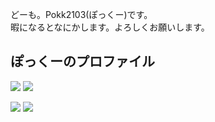 どーも。Pokk2103(ぽっくー)です。<br />
暇になるとなにかします。よろしくお願いします。

<h2>ぽっくーのプロファイル</h2>

<img src="https://github-readme-stats.vercel.app/api?username=Pokk2103&show_icons=true&cache_seconds=86400&theme=ambient_gradient"> <img src="https://github-readme-stats.vercel.app/api/top-langs/?username=Pokk2103&layout=compact">

<img src="https://github-profile-trophy.vercel.app/?username=Pokk2103&theme=darkhub">
<img src="./profile-3d-contrib/profile-night-reinbow.svg">
